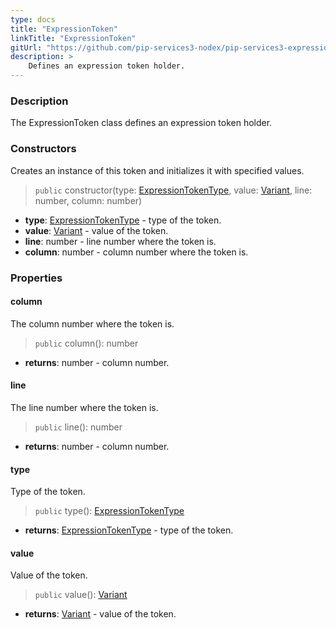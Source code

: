 ```yaml
---
type: docs
title: "ExpressionToken"
linkTitle: "ExpressionToken"
gitUrl: "https://github.com/pip-services3-nodex/pip-services3-expressions-nodex"
description: > 
    Defines an expression token holder.
---
```


### Description

The ExpressionToken class defines an expression token holder.


### Constructors
Creates an instance of this token and initializes it with specified values.

> `public` constructor(type: [ExpressionTokenType](../expression_token_type), value: [Variant](../../../variants/variant), line: number, column: number)

- **type**: [ExpressionTokenType](../expression_token_type) - type of the token.
- **value**: [Variant](../../../variants/variant) - value of the token.
- **line**: number - line number where the token is.
- **column**: number - column number where the token is.


### Properties

#### column
The column number where the token is.

> `public` column(): number

- **returns**: number - column number.

#### line
The line number where the token is.

> `public` line(): number

- **returns**: number - column number.

#### type
Type of the token.

> `public` type(): [ExpressionTokenType](../expression_token_type)

- **returns**: [ExpressionTokenType](../expression_token_type) - type of the token.

#### value
Value of the token.

> `public` value(): [Variant](../../../variants/variant)

- **returns**: [Variant](../../../variants/variant) - value of the token.


